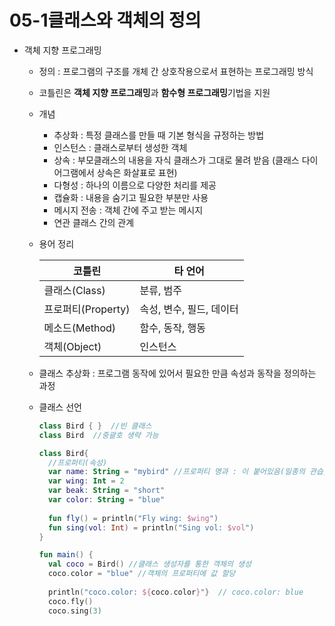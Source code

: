 # 05-1클래스와 객체의 정의

- 객체 지향 프로그래밍
  - 정의 : 프로그램의 구조를 개체 간 상호작용으로서 표현하는 프로그래밍 방식
  - 코틀린은 **객체 지향 프로그래밍**과 **함수형 프로그래밍**기법을 지원
  - 개념
    - 추상화 : 특정 클래스를 만들 때 기본 형식을 규정하는 방법
    - 인스턴스 : 클래스로부터 생성한 객체
    - 상속 : 부모클래스의 내용을 자식 클래스가 그대로 물려 받음 (클래스 다이어그램에서 상속은 화살표로 표현)
    - 다형성 : 하나의 이름으로 다양한 처리를 제공
    - 캡슐화 : 내용을 숨기고 필요한 부분만 사용
    - 메시지 전송 : 객체 간에 주고 받는 메시지
    - 연관 클래스 간의 관계
    
  - 용어 정리
  
    | **코틀린** | **타 언어** |
    | ---- | ---- |
    | 클래스(Class) | 분류, 범주 |
    | 프로퍼티(Property) | 속성, 변수, 필드, 데이터 |
    | 메소드(Method) | 함수, 동작, 행동 |
    | 객체(Object) | 인스턴스 |
  
  - 클래스 추상화 : 프로그램 동작에 있어서 필요한 만큼 속성과 동작을 정의하는 과정
  - 클래스 선언
    ```kotlin
    class Bird { }  //빈 클래스
    class Bird  //중괄호 생략 가능
    ```
    
    ```kotlin
    class Bird{
      //프로퍼티(속성)
      var name: String = "mybird" //프로퍼티 명과 : 이 붙어있음(일종의 관습, 뒤에 설명)
      var wing: Int = 2
      var beak: String = "short"
      var color: String = "blue"
      
      fun fly() = println("Fly wing: $wing")
      fun sing(vol: Int) = println("Sing vol: $vol")
    }
    
    fun main() {
      val coco = Bird() //클래스 생성자를 통한 객체의 생성
      coco.color = "blue" //객체의 프로퍼티에 값 할당
      
      println("coco.color: ${coco.color}"}  // coco.color: blue
      coco.fly()
      coco.sing(3)
    ```
